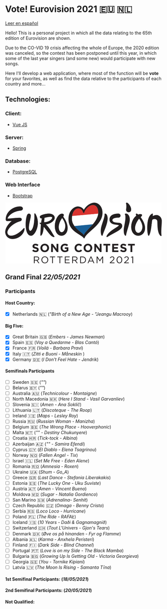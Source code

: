 # Vote! Eurovision 2021 :eu: :netherlands:

[Leer en español](https://github.com/missmay4/Eurovision-2021-Project/blob/master/README-ES.md)

Hello! This is a personal project in which all the data relating to the 65th edition of Eurovision are shown.

Due to the CO-VID 19 crisis affecting the whole of Europe, the 2020 edition was canceled, so the contest has been postponed until this year, in which some of the last year singers (and some new) would participate with new songs.

Here I'll develop a web application, where most of the function will be **vote** for your favorites, as well as find the data relative to the participants of each country and more...

## Technologies: 
### Client: 
* [Vue JS](https://vuejs.org/)
### Server: 
* [Spring](https://spring.io/projects/spring-framework)
### Database:
* [PostgreSQL](https://www.postgresql.org/)
### Web Interface
* [Bootstrap](https://getbootstrap.com/)

![Eurovision2021](eurovision-2021-rotterdam.png)

## Grand Final _22/05/2021_

### Participants

#### Host Country:

- [x] Netherlands :netherlands: (_"Birth of a New Age - "Jeangu Macrooy_)

#### Big Five:

- [x] Great Britain :uk: (_Embers - James Newman_)
- [x] Spain :es: (_Voy a Quedarme - Blas Cantó_)
- [x] France :fr: (_Voilá - Barbara Pravi_)
- [x] Italy :it: (_Zitti e Buoni - Måneskin_ )
- [x] Germany :de: (_I Don't Feel Hate - Jendrik_)

#### Semifinals Participants

- [ ] Sweden :sweden: (_""_)
- [ ] Belarus :belarus: (_""_)
- [ ] Australia :australia: (_Technicolour - Montaigne_)
- [ ] North Macedonia :macedonia: (_Here I Stand - Vasil Garvanliev_)
- [ ] Slovenia :slovenia: (_Amen - Ana Soklič_)
- [ ] Lithuania :lithuania: (_Discoteque - The Roop_)
- [ ] Ireland :ireland: (_Maps - Lesley Roy_)
- [ ] Russia :ru: (_Russian Woman - Manizha_)
- [ ] Belgium :belgium: (_The Wrong Place - Hooverphonic_)
- [ ] Malta :malta: (_"" - Destiny Chukunyere_)
- [ ] Croatia :croatia: (_Tick-tock - Albina_)
- [ ] Azerbaijan :azerbaijan: (_"" - Samira Efendi_)
- [ ] Cyprus :cyprus: (_El Diablo - Elena Tsagrinou_)
- [ ] Norway :norway: (_Fallen Angel - Tix_)
- [ ] Israel :israel: (_Set Me Free - Eden Alene_)
- [ ] Romania :romania: (_Amnesia - Roxen_)
- [ ] Ukraine :ukraine: (_Shum - Go_A_)
- [ ] Greece :greece: (_Last Dance - Stefania Liberakakis_)
- [ ] Estonia :estonia: (_The Lucky One - Uku Suviste_)
- [ ] Austria :austria: (_Amen - Vincent Bueno_)
- [ ] Moldova :moldova: (_Sugar - Natalia Gordienco_)
- [ ] San Marino :san_marino: (_Adrenalina- Senhit_)
- [ ] Czech Republic :czech_republic: (_Omaga - Benny Cristo_)
- [ ] Serbia :serbia: (_Loco Loco - Hurricane_)
- [ ] Poland :poland: (_The Ride - RAFAŁ_)
- [ ] Iceland :iceland: (_10 Years - Daði & Gagnamagnið_)
- [ ] Switzerland :switzerland: (_Tout L'Univers - Gjon's Tears_)
- [ ] Denmark :denmark: (_Øve os på hinanden - Fyr og Flamme_)
- [ ] Albania :albania: (_Karma - Anxhela Peristeri_)
- [ ] Finland :finland: (_Dark Side - Blind Channel_)
- [ ] Portugal :portugal: (_Love is on my Side - The Black Mamba_)
- [ ] Bulgaria :bulgaria: (_Growing Up Is Getting Old - Victoria Georgieva_)
- [ ] Georgia :georgia: (_You - Tornike Kipiani_)
- [ ] Latvia :latvia: (_The Moon Is Rising - Samanta Tīna_)

#### 1st Semifinal Participants: (_18/05/2021_)
#### 2nd Semifinal Participants: (_20/05/2021_)

#### Not Qualified:
